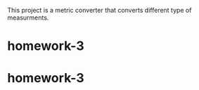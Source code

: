 This project is a metric converter that converts different type of measurments.
# homework-3
# homework-3

